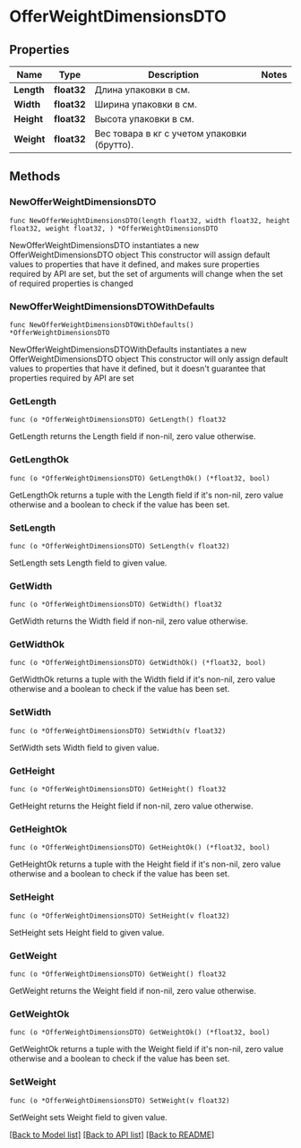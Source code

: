 # OfferWeightDimensionsDTO

## Properties

Name | Type | Description | Notes
------------ | ------------- | ------------- | -------------
**Length** | **float32** | Длина упаковки в см.  | 
**Width** | **float32** | Ширина упаковки в см.  | 
**Height** | **float32** | Высота упаковки в см.  | 
**Weight** | **float32** | Вес товара в кг с учетом упаковки (брутто).  | 

## Methods

### NewOfferWeightDimensionsDTO

`func NewOfferWeightDimensionsDTO(length float32, width float32, height float32, weight float32, ) *OfferWeightDimensionsDTO`

NewOfferWeightDimensionsDTO instantiates a new OfferWeightDimensionsDTO object
This constructor will assign default values to properties that have it defined,
and makes sure properties required by API are set, but the set of arguments
will change when the set of required properties is changed

### NewOfferWeightDimensionsDTOWithDefaults

`func NewOfferWeightDimensionsDTOWithDefaults() *OfferWeightDimensionsDTO`

NewOfferWeightDimensionsDTOWithDefaults instantiates a new OfferWeightDimensionsDTO object
This constructor will only assign default values to properties that have it defined,
but it doesn't guarantee that properties required by API are set

### GetLength

`func (o *OfferWeightDimensionsDTO) GetLength() float32`

GetLength returns the Length field if non-nil, zero value otherwise.

### GetLengthOk

`func (o *OfferWeightDimensionsDTO) GetLengthOk() (*float32, bool)`

GetLengthOk returns a tuple with the Length field if it's non-nil, zero value otherwise
and a boolean to check if the value has been set.

### SetLength

`func (o *OfferWeightDimensionsDTO) SetLength(v float32)`

SetLength sets Length field to given value.


### GetWidth

`func (o *OfferWeightDimensionsDTO) GetWidth() float32`

GetWidth returns the Width field if non-nil, zero value otherwise.

### GetWidthOk

`func (o *OfferWeightDimensionsDTO) GetWidthOk() (*float32, bool)`

GetWidthOk returns a tuple with the Width field if it's non-nil, zero value otherwise
and a boolean to check if the value has been set.

### SetWidth

`func (o *OfferWeightDimensionsDTO) SetWidth(v float32)`

SetWidth sets Width field to given value.


### GetHeight

`func (o *OfferWeightDimensionsDTO) GetHeight() float32`

GetHeight returns the Height field if non-nil, zero value otherwise.

### GetHeightOk

`func (o *OfferWeightDimensionsDTO) GetHeightOk() (*float32, bool)`

GetHeightOk returns a tuple with the Height field if it's non-nil, zero value otherwise
and a boolean to check if the value has been set.

### SetHeight

`func (o *OfferWeightDimensionsDTO) SetHeight(v float32)`

SetHeight sets Height field to given value.


### GetWeight

`func (o *OfferWeightDimensionsDTO) GetWeight() float32`

GetWeight returns the Weight field if non-nil, zero value otherwise.

### GetWeightOk

`func (o *OfferWeightDimensionsDTO) GetWeightOk() (*float32, bool)`

GetWeightOk returns a tuple with the Weight field if it's non-nil, zero value otherwise
and a boolean to check if the value has been set.

### SetWeight

`func (o *OfferWeightDimensionsDTO) SetWeight(v float32)`

SetWeight sets Weight field to given value.



[[Back to Model list]](../README.md#documentation-for-models) [[Back to API list]](../README.md#documentation-for-api-endpoints) [[Back to README]](../README.md)


